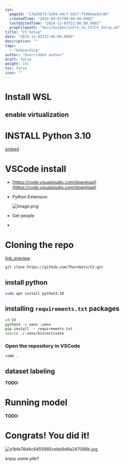 ```yaml
---
sys:
  pageId: "17ed3673-5e94-44cf-b817-f54bbaa03c06"
  createdTime: "2024-09-01T00:08:00.000Z"
  lastEditedTime: "2024-11-03T22:06:00.000Z"
  propFilepath: "docs/Guides/intro_to_CV/CV_Setup.md"
title: "CV_Setup"
date: "2024-11-03T22:06:00.000Z"
description: ""
tags:
  - "Onboarding"
author: "Overridden author"
draft: false
weight: 161
toc: false
icon: ""
---
```


# Install WSL

## enable virtualization

# INSTALL Python 3.10

[embed](https://www.rose-hulman.edu/class/csse/csse132/2425a/labs/prelab1-wsl2.html)

# VSCode install

- [https://code.visualstudio.com/download](https://code.visualstudio.com/download)
- Python Extension

	![image.png](https://prod-files-secure.s3.us-west-2.amazonaws.com/d518164a-d88e-44d1-a4ee-3adb3bd8bce0/d82b6650-a5e4-4d3c-b8c9-93d817dae00e/image.png?X-Amz-Algorithm=AWS4-HMAC-SHA256&X-Amz-Content-Sha256=UNSIGNED-PAYLOAD&X-Amz-Credential=ASIAZI2LB4662PZZCZY7%2F20250615%2Fus-west-2%2Fs3%2Faws4_request&X-Amz-Date=20250615T200924Z&X-Amz-Expires=3600&X-Amz-Security-Token=IQoJb3JpZ2luX2VjEGQaCXVzLXdlc3QtMiJHMEUCICkbTgsTymdHVx3eBpC2FQvsGXWGgs%2FiE%2BghAEy9uBk2AiEArfkNlEWZ5gey0okzp4DhbXClIL1S%2FI13TjhOi3dX8sQq%2FwMITRAAGgw2Mzc0MjMxODM4MDUiDEYGGArg3aNwn0j8WCrcAzslD5QOBRc88roM8iZv1sTd2Qs8wll%2FYcEEDZ4nWuPLrlcoewzuWL28LXmJLLCB68w6niP1dnLfOCAxyNvZL27ls2NJKhaTKgtAOUDfaA1LD%2F7eHdgXprwHwbAxGQ0g2YdCqEy%2Bu%2F0zCLAs24inEwuEXgxgttB1vEFi0Hx%2BBPqnDp%2F9A%2FFvY6ZJu17ixvLjMKELZPlzyywKhmuwTqqEEFSToUogN4Yl%2F8ja2N%2FjHhfzaLT8vO9Y3NrDJAjs6bzFd3AxMgidQbQ69w11lUFQekvVKW2oPk2Zt8DE%2FuHlTrZ8uNw0Z6P1f4olQnnveuNY%2FzEZQOvIZ%2F3Hdu7WUm6z0rgmHEqaaX0e%2FKYHqmQnAQMSBQB4UILdendgRdpyuuI4LntCm4SNtlJBX3L0TGMcTiX10W8aQq%2BFu9X6W1KAqQJJgEc8C9PTSctue%2B4Gv2Zii19rFv%2BmpcBf6WmEAchE5GICQEcB%2FYWER7tSTnH7MUkmEUz4%2FFp6PasbM9KMqMvbCaVcQIYbH36lwBnSbOFWQQ53Wew3Lk32u98brr1ziM6ZAruYMFUD%2FtQIweb%2B2JIUgJnlYi0cquvVtGzZ52yZqWrPuFQ9PlHYDUV7s8iHb6TLK7IQCd%2Bzdcvy6t5%2BMKfOvMIGOqUBVV3a7Rk3NsbTtHtbvnTcG%2BAAiSop8DwgYly%2FV2waDiyK0ozPOQyLFf6HCT1tEWujLOZNro4Xi2BgzPlE41O4L6ULsIHv7tS2w75XyaEgMpZ2Ewoy2eryTq52ei6W2xvlWeraqlAm1dIkAefPb67J2B%2BR%2BWApmGbTHdAChr5r%2BmiL1KiSQ7dZ0rHjddw5DejgnsigofCAikFrJ%2FvMrP%2BcHeX53A%2FT&X-Amz-Signature=9af3aa11ac8e4780c0d9bad2a3d118568810cb0927888e4e817b2d2e89ad8a7d&X-Amz-SignedHeaders=host&x-amz-checksum-mode=ENABLED&x-id=GetObject)
- Get people
- 

# Cloning the repo

[link_preview](https://github.com/Thornbots/CV/)

```bash
git clone https://github.com/Thornbots/CV.git
```

## install python

```bash
sudo apt install python3.10
```

## installing `requirements.txt` packages

```bash
cd CV
python3 -m venv .venv
pip install -r requirements.txt
source ./.venv/bin/activate
```

### Open the repository in VSCode

```bash
code .
```

## dataset labeling  

**TODO:**

# Running model

**TODO:**

# Congrats! You did it!

![e1bfe78d4c6455985cebb9d6a247088b.jpg](https://prod-files-secure.s3.us-west-2.amazonaws.com/d518164a-d88e-44d1-a4ee-3adb3bd8bce0/7d1ce04e-65d6-40c8-814d-754280e9515a/e1bfe78d4c6455985cebb9d6a247088b.jpg?X-Amz-Algorithm=AWS4-HMAC-SHA256&X-Amz-Content-Sha256=UNSIGNED-PAYLOAD&X-Amz-Credential=ASIAZI2LB466Y643QFNZ%2F20250615%2Fus-west-2%2Fs3%2Faws4_request&X-Amz-Date=20250615T200923Z&X-Amz-Expires=3600&X-Amz-Security-Token=IQoJb3JpZ2luX2VjEGQaCXVzLXdlc3QtMiJGMEQCIBUyO%2BFA1409%2B446uSVH0Iej7g86Xm8qoBgshFmXJXBqAiA%2B%2FHlhp%2Fpg4%2BZRaJEVmYDYgJqkjZt7dMqTicEnl%2BmOair%2FAwhNEAAaDDYzNzQyMzE4MzgwNSIMTQkElh55fA2Kg5b%2BKtwD%2F%2FhHCgH3gmp5Wc5PBIghAWzPqydNnPhnIPdzVJJZU9oU51z2f%2B2y6mZZoGAXffJyKzc0FG2WVlepqrRUbqvYtVVNSWnZ8AQ3UmFpw8yj6x%2FGgN6%2BfBOIJpSl3b1wfdkQnvNnOmH3QJzUFAfp98WzT3GPKBdQHNdkAR8WLnlf6L8W2roqEwFYez7VTU2YXDxmtZmCHBo1uLNaLWj1xH0%2BFbFlOPvdpVTwz0Qei9njWULvwPQpkLqb1r9qgXCK6m9D4K7M4anRghLONws1ikgAfmKiSgkHnlByxtkCLkTOQ8i%2BWhddFIBPQENxOA0rMS8fPUbdY%2FF7chFcuN7844owy8OXWpolmSs7VJmlSPEFKQMwZ57ObWMd7MKkp2fABYr%2BX%2FB4a%2FshtW3fZKg%2FbxmnuEn6qJf5pCeSHQztv3%2FQCXNwmnW34%2F9fRVZXWdTSOn9N7hzgwJfIUJmKZEmPr4NcsH%2F51PlESli%2FFxcHqdVPt5tKRFVl1DfVa%2FS5xvA%2BMdau2%2FoyHBZCOzumR4gze1lbn7gHEqZBzv7%2FZ6mkLQ6Vm2Fh2GVQORlWpMmKLmYX3O12bwm8%2Bdo%2BMr9M6v5x3MkYBky3rbGqM447104%2F0QoydwNlxXV7PlI1YuLhQVcwzc%2B8wgY6pgGsFwCNAIR3tpXKOfvnrm3ksA%2FDjPy9YEsknJqRS%2BB8C7SieaBnLKFRwiZ2oaZJU7l2z9DZAC2sj%2BY0%2FbQ2RP9jDlO3j%2BWhNnoeKaAQi7k6q6ond5xR4AUAa2MQ%2BUJ%2BmuZgPM2%2F27u9nsupIh85An%2FJlKjsypxNdamZgW8ciO4X1Ys%2Bp19KV9%2FyY6GyIDa4bBkoAlGIo4Dj61Z98ev2Ei5xPrKezpcw&X-Amz-Signature=0b551027c6f7e2d60e2645e36f986e947120c670615635a56e07194ea8689608&X-Amz-SignedHeaders=host&x-amz-checksum-mode=ENABLED&x-id=GetObject)

enjoy some pilk!!
